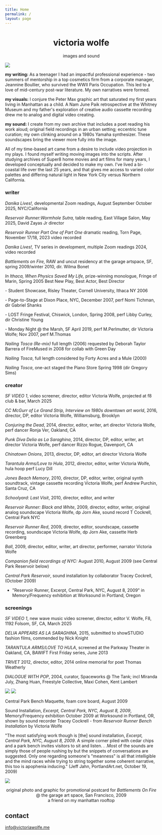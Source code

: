 ```yaml
---
title: Home
permalink: /
layout: page
---
```

<div style="text-align:center">
<h1>victoria wolfe</h1>
<p>images and sound</p>
</div>

![](../uploads/vpointingatcamera.jpg)



**my writing:** As a teenager I had an impactful professional experience - two summers of mentorship in a top cosmetics firm from a corporate manager, Jeannine Boullier, who survived the WWII Paris Occupation. This led to a love of mid-century post-war literature. My own narratives were formed.

**my visuals:** I conjure the Peter Max graphic art that saturated my first years living in Manhattan as a child. A Nam June Paik retrospective at the Whitney Museum and my father's exploration of creative audio cassette recording drew me to analog and digital video creating.

**my sound:** I create from my own archive that includes a poet reading his work aloud; original field recordings in an urban setting; eccentric tune curation; my own clinking around on a 1980s Yamaha synthesizer. These soundscapes bring the viewer more fully into the image. 

All of my time-based art came from a desire to include video projection in my plays. I found myself writing moving images into the scripts. After studying archives of Super8 home movies and art films for many years, I developed conceptually and decided to make my own. I've lived a bi-coastal life over the last 25 years, and that gives me access to varied color palettes and differing natural light in New York City versus Northern California.

### writer

*Danika Lives!,* developmental Zoom readings, August September October 2025, NYC/California 

*Reservoir Runner:Wormhole Sutra,* table reading, East Village Salon, May 2025, David Zayas Jr director

*Reservoir Runner Part One of Part One* dramatic reading, Torn Page, November 17/18, 2023 video recorded

*Danika Lives!,* TV series in development, multiple Zoom readings 2024, video recorded

*Battlements on Fire,* RAW and uncut residency at the garage artspace, SF, spring 2009/winter 2010, dir. Wilma Bonet

*In Ithaca, When Physics Saved My Life,* prize-winning monologue, Fringe of Marin, Spring 2005 Best New Play, Best Actor, Best Director

\- Student Showcase, Risley Theater, Cornell University, Ithaca NY 2006  

\- Page-to-Stage at Dixon Place, NYC, December 2007, perf Nomi Tichman, dir Gabriel Shanks  

\- LOST Fringe Festival, Chiswick, London, Spring 2008, perf Libby Curley, dir Christine Young  

\- Monday Night @ the Marsh, SF April 2019, perf M.Perlmutter, dir Victoria Wolfe;  Nov 2007, perf M.Thomas  

*Nailing Tosca (Re-mix)* full length (2006) requested by Deborah Taylor Barrera of FireMused in 2008 for collab with Green Day  

*Nailing Tosca*, full length considered by Forty Acres and a Mule (2000) 

*Nailing Tosca*, one-act staged the Piano Store Spring 1998 (dir Gregory Sims) 

### creator

*SF VIDEO 1*, video screener, director, editor Victoria Wolfe, projected at f8 club & bar, March 2025

*CC McGurr of Le Grand Strip, Interview on 1980s downtown art world*, 2016, director, DP, editor Victoria Wolfe, Williamsburg, Brooklyn

*Conjuring the Dead*, 2014, director, editor, writer, art director Victoria Wolfe, perf dancer Ronja Ver, Oakland, CA

*Punk Diva Delia as La Saraghina*, 2014, director, DP, editor, writer, art director Victoria Wolfe, perf dancer Rizzo Rogue, Davenport, CA

*Chinatown Onions*, 2013, director, DP, editor, art director Victoria Wolfe

*Tarantula Arms/Love to Hula*, 2012, director, editor, writer Victoria Wolfe, hula hoop perf Lucy Dill

*Jones Beach Memory*, 2010, director, DP, editor, writer, original synth soundtrack, vintage cassette recording Victoria Wolfe, perf Andrew Purchin, Santa Cruz, CA

*Schoolyard: Last Visit*, 2010, director, editor, and writer

*Reservoir Runner: Black and White*, 2009, director, editor, writer, original analog soundscape Victoria Wolfe, dp Jorn Ake, sound record T Cockrell, Central Park NYC

*Reservoir Runner Red*, 2009, director, editor, soundscape, cassette recording, soundscape Victoria Wolfe, dp Jorn Ake, cassette Herb Greenberg

*Ball*, 2009, director, editor, writer, art director, performer, narrator Victoria Wolfe

*Companion field recordings of NYC:* August 2010, August 2009 (see Central Park Reservoir below)

*Central Park Reservoir*, sound installation by collaborator Tracey Cockrell, (October 2009)  

* "Reservoir Runner, Excerpt, Central Park, NYC, August 8, 2009" in Memory/Frequency exhibition at Worksound in Portland, Oregon  

### screenings

*SF VIDEO 1*, new wave music video screener, director, editor V. Wolfe,  F8, 1192 Folsom, SF, CA, March 2025

*DELIA APPEARS AS LA SARAGHINA*, 2015, submitted to showSTUDIO fashion films, commended by Nick Knight

*TARANTULA ARMS/LOVE TO HULA*, screened at the Parkway Theater in Oakland, CA, BAWIFT First Friday series, June 2013

*TRIVET* 2012, director, editor, 2014 online memorial for poet Thomas Weatherly

*DIALOGUE WITH POP*, 2004, curator, Spaceworks @ The Tank; incl Miranda July, Zhang Huan, Freestyle Collective, Maxi Cohen, Kent Lambert

<img src="uploads/Work1.jpg" class="half" />
<img src="uploads/Work2.jpg" class="half" />

Central Park Bench Maquette, foam core board, August 2009

Sound Installation, *Excerpt, Central Park, NYC, August 8, 2009*, Memory/Frequency exhibition October 2009 at Worksound in
Portland, OR, shown by sound recorder Tracey Cockrell - from *Reservoir Runner Bench Installation* by Victoria Wolfe

"The most satisfying work though is \[the] sound installation, *Excerpt, Central Park, NYC, August 8, 2009*. A simple corner piled with cedar chips and a park bench invites visitors to sit and listen. . .Most of the sounds are simply those of people rushing by but the snippets of conversations are suggested. Only one regarding someone's "meanness" is all that intelligible and the mind races while trying to string together some coherent
narrative, this too is apophenia inducing." (Jeff Jahn, PortlandArt.net, October 19, 2009)

![](/uploads/Poster1.jpg)

<div style="text-align:center">
original photo and graphic for promotional postcard for <i>Battlements On Fire</i><br />
@ the garage art space, San Francisco, 2009<br />
a friend on my manhattan rooftop
</div>

[](/uploads/VictoriaWolfeCV.pdf)

## contact

[info@victoriawolfe.me](mailto:info@victoriawolfe.me)
